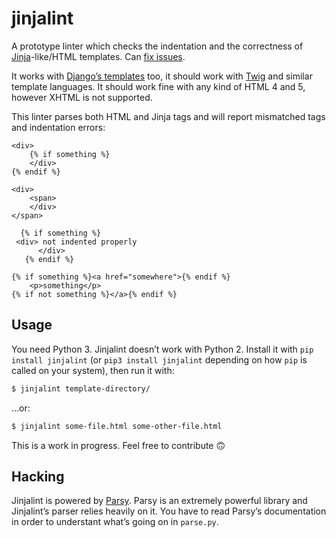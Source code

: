 # jinjalint

A prototype linter which checks the indentation and the correctness of
[Jinja][jinja]-like/HTML templates. Can [fix issues][django-commit].

It works with [Django’s templates][djangotemplates] too, it should
work with [Twig](https://twig.symfony.com/) and similar template languages.
It should work fine with any kind of HTML 4 and 5, however XHTML is not
supported.

This linter parses both HTML and Jinja tags and will report mismatched
tags and indentation errors:

```html+jinja
<div>
    {% if something %}
    </div>
{% endif %}
```

```html+jinja
<div>
    <span>
    </div>
</span>
```

```html+jinja
  {% if something %}
 <div> not indented properly
      </div>
   {% endif %}
```

```html+jinja
{% if something %}<a href="somewhere">{% endif %}
    <p>something</p>
{% if not something %}</a>{% endif %}
```

## Usage

You need Python 3. Jinjalint doesn’t work with Python 2. Install it with
`pip install jinjalint` (or `pip3 install jinjalint` depending on how `pip` is
called on your system), then run it with:

```sh
$ jinjalint template-directory/
```

…or:

```sh
$ jinjalint some-file.html some-other-file.html
```

This is a work in progress. Feel free to contribute :upside_down_face:

## Hacking

Jinjalint is powered by [Parsy][parsy]. Parsy is an extremely powerful
library and Jinjalint’s parser relies heavily on it. You have to read
Parsy’s documentation in order to understant what’s going on in
`parse.py`.

[jinja]: http://jinja.pocoo.org/docs/2.9/
[django-commit]: https://github.com/django/djangoproject.com/commit/14a964d626196c857809d9b3b492ff4cfa4b3f40
[djangotemplates]: https://docs.djangoproject.com/en/1.11/ref/templates/language/
[parsy]: https://github.com/python-parsy/parsy
